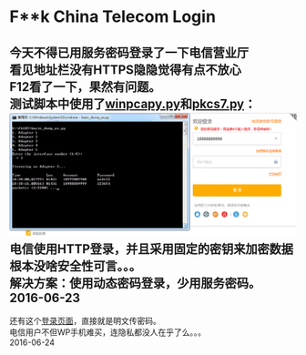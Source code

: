 # F**k China Telecom Login
今天不得已用服务密码登录了一下电信营业厅  
看见地址栏没有HTTPS隐隐觉得有点不放心  
F12看了一下，果然有问题。  
测试脚本中使用了[winpcapy.py](http://www.winpcap.org/)和[pkcs7.py](https://github.com/janglin/crypto-pkcs7-example/blob/master/pkcs7.py)：  
![screen](/screen.gif?raw=true)
电信使用HTTP登录，并且采用固定的密钥来加密数据  
根本没啥安全性可言。。。  
解决方案：使用动态密码登录，少用服务密码。  
2016-06-23  
 ---
还有这个[登录页面](http://ifree.bj.189.cn/)，直接就是明文传密码。  
电信用户不但WP手机难买，连隐私都没人在乎了么。。。  
2016-06-24  
